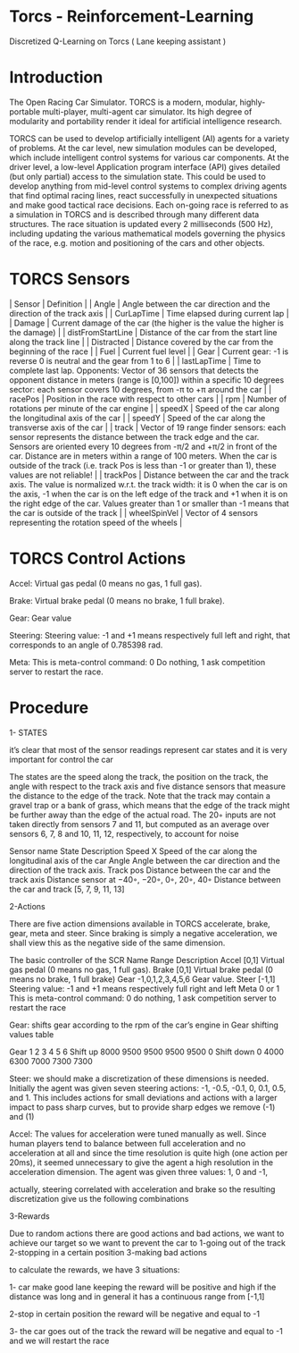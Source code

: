 # Torcs - Reinforcement-Learning
Discretized Q-Learning on Torcs ( Lane keeping assistant )

# Introduction
The Open Racing Car Simulator. TORCS is a modern, modular, highly-portable multi-player, multi-agent car simulator. Its high degree of modularity and portability render it ideal for artificial intelligence research.
 
TORCS can be used to develop artificially intelligent (AI) agents for a variety of problems. At the car level, new simulation modules can be developed, which include intelligent control systems for various car components. At the driver level, a low-level Application program interface (API) gives detailed (but only partial) access to the simulation state. This could be used to develop anything from mid-level control systems to complex driving agents that find optimal racing lines, react successfully in unexpected situations and make good tactical race decisions.
Each on-going race is referred to as a simulation in TORCS and is described through many different data structures. The race situation is updated every 2 milliseconds (500 Hz), including updating the various mathematical models governing the physics of the race, e.g. motion and positioning of the cars and other objects.

# TORCS Sensors 
| Sensor | Definition |
| Angle |  Angle between the car direction and the direction of the track axis |
| CurLapTime | Time elapsed during current lap |
| Damage | Current damage of the car (the higher is the value the higher is the damage) |
| distFromStartLine | Distance of the car from the start line along the track line |
| Distracted | Distance covered by the car from the beginning of the race |
| Fuel | Current fuel level |
| Gear | Current gear: -1 is reverse 0 is neutral and the gear from 1 to 6 |
| lastLapTime |  Time to complete last lap. Opponents: Vector of 36 sensors that detects the opponent distance in meters (range is [0,100]) within a specific 10 degrees sector: each sensor covers 10 degrees, from  -π to +π  around the car |
| racePos | Position in the race with respect to other cars |
| rpm | Number of rotations per minute of the car engine |
| speedX | Speed of the car along the longitudinal axis of the car |
| speedY | Speed of the car along the transverse axis of the car |
| track | Vector of 19 range finder sensors: each sensor represents the distance between the track edge and the car. Sensors are oriented every 10 degrees from -π/2 and +π/2 in front of the car. Distance are in meters within a range of 100 meters. When the car is outside of the track (i.e. track Pos is less than -1 or greater than 1), these values are not reliable! |
| trackPos | Distance between the car and the track axis. The value is normalized w.r.t. the track width: it is 0 when the car is on the axis, -1 when the car is on the left edge of the track and +1 when it is on the right edge of the car. Values greater than 1 or smaller than -1 means that the car is outside of the track |
| wheelSpinVel |  Vector of 4 sensors representing the rotation speed of the wheels |

# TORCS Control Actions
Accel: Virtual gas pedal (0 means no gas, 1 full gas).

Brake: Virtual brake pedal (0 means no brake, 1 full brake).

Gear: Gear value

Steering: Steering value: -1 and +1 means respectively full left and right, that corresponds to an angle of 0.785398 rad.

Meta: This is meta-control command: 0 Do nothing, 1 ask competition server to restart the race.


# Procedure

1- STATES

it’s clear that most of the sensor readings represent car states and it is very important for control the car

The states are the speed along the track, the position on the track, the angle with respect to the track axis and five distance sensors that measure the distance to the edge of the track. Note that the track may contain a gravel trap or a bank of grass, which means that the edge of the track might be further away than the edge of the actual road. The 20◦ inputs are not taken directly from sensors 7 and 11, but computed as an average over sensors 6, 7, 8 and 10, 11, 12, respectively, to account for noise






Sensor name	State Description
Speed X	Speed of the car along the longitudinal axis of the car
Angle	Angle between the car direction and the direction of the track axis.
Track pos	Distance between the car and the track axis
Distance sensor at −40◦, −20◦, 0◦, 20◦, 40◦	Distance between the car and track [5, 7, 9, 11, 13]



2-Actions

There are five action dimensions available in TORCS accelerate, brake, gear, meta and steer. Since braking is simply a negative acceleration, we shall view this as the negative side of the same dimension.

The basic controller of the SCR
Name	Range	Description
Accel	[0,1]	Virtual gas pedal (0 means no gas, 1 full gas).
Brake	[0,1]	Virtual brake pedal (0 means no brake, 1 full brake)
Gear	-1,0,1,2,3,4,5,6	Gear value.
Steer	[-1,1]	Steering value: -1 and +1 means respectively full right and left
Meta	0 or 1	This is meta-control command: 0 do nothing, 1 ask competition server to restart the race





Gear:
shifts gear according to the rpm of the car’s engine in Gear shifting values table

Gear	         1	         2   	          3	         4	         5	        6
Shift up	8000	 9500	9500	9500	9500	0
Shift down	0	4000	6300	7000	7300	7300

Steer:
 we should make a discretization of these dimensions is needed. Initially the agent was given seven steering actions: -1, -0.5, -0.1, 0, 0.1, 0.5, and 1. This includes actions for small deviations and actions with a larger impact to pass sharp curves, but to provide sharp edges we remove (-1) and (1)

Accel:
The values for acceleration were tuned manually as well. Since human players tend to balance between full acceleration and no acceleration at all and since the time resolution is quite high (one action per 20ms), it seemed unnecessary to give the agent a high resolution in the acceleration dimension. The agent was given three values: 1, 0 and -1,

actually, steering correlated with acceleration and brake so the resulting discretization give us the following combinations

3-Rewards

Due to random actions there are good actions and bad actions, we want to achieve our target so we want to prevent the car to
1-going out of the track
2-stopping in a certain position
3-making bad actions

to calculate the rewards, we have 3 situations:

1- car make good lane keeping
the reward will be positive and high if the distance was long and in general it has a continuous range from [-1,1]

2-stop in certain position
the reward will be negative and equal to -1

3- the car goes out of the track
the reward will be negative and equal to -1 and we will restart the race
